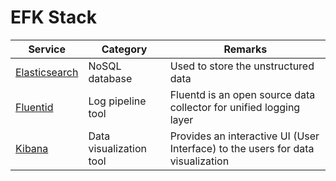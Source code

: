 # EFK Stack

| Service                                                                                                                           | Category                | Remarks                                                                         |
|-----------------------------------------------------------------------------------------------------------------------------------|-------------------------|---------------------------------------------------------------------------------|
| [Elasticsearch](https://github.com/Anshul619/HLD-System-Designs/blob/main/1_Databases/9_Search-Databases/ElasticSearch/Readme.md) | NoSQL database          | Used to store the unstructured data                                             |
| [Fluentid](https://www.fluentd.org/)                                                                                              | Log pipeline tool       | Fluentd is an open source data collector for unified logging layer              |
| [Kibana](https://www.elastic.co/kibana/)                                                                                          | Data visualization tool | Provides an interactive UI (User Interface) to the users for data visualization |